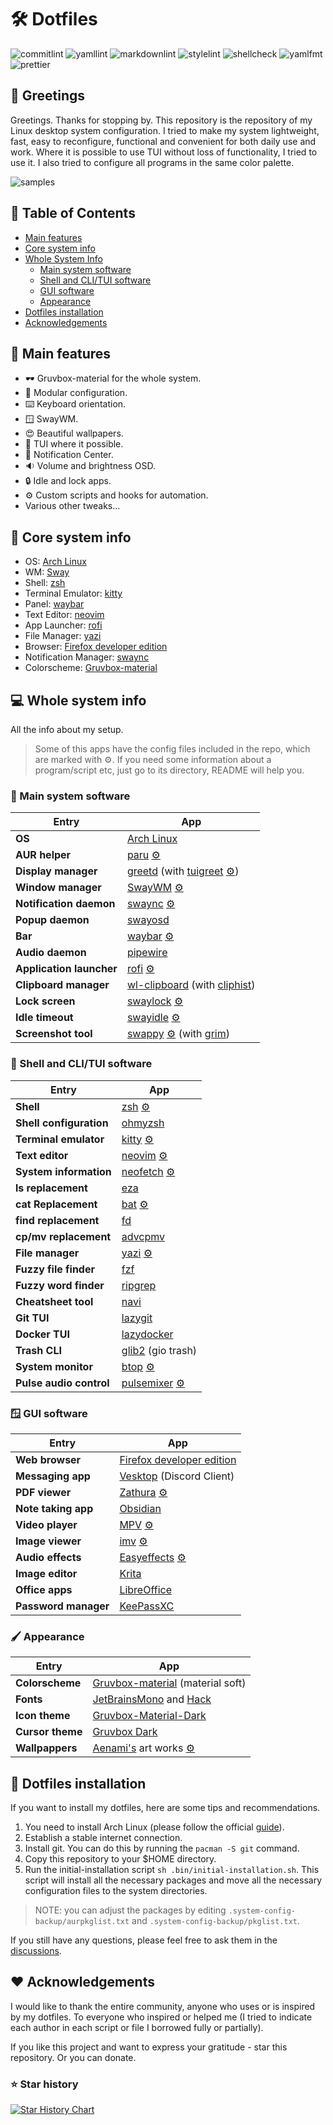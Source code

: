 # :hammer_and_wrench: Dotfiles

![commitlint](https://img.shields.io/github/actions/workflow/status/CelticBoozer/dotfiles/commitlint.yaml?branch=master&label=commitlint)
![yamllint](https://img.shields.io/github/actions/workflow/status/CelticBoozer/dotfiles/yamllint.yaml?branch=master&label=yamllint)
![markdownlint](https://img.shields.io/github/actions/workflow/status/CelticBoozer/dotfiles/markdownlint.yaml?branch=master&label=markdownlint)
![stylelint](https://img.shields.io/github/actions/workflow/status/CelticBoozer/dotfiles/stylelint.yaml?branch=master&label=stylelint)
![shellcheck](https://img.shields.io/github/actions/workflow/status/CelticBoozer/dotfiles/shellcheck.yaml?branch=master&label=shellcheck)
![yamlfmt](https://img.shields.io/github/actions/workflow/status/CelticBoozer/dotfiles/yamlfmt.yaml?branch=master&label=yamlfmt)
![prettier](https://img.shields.io/github/actions/workflow/status/CelticBoozer/dotfiles/prettier.yaml?branch=master&label=prettier)

## :wave: Greetings

Greetings. Thanks for stopping by. This repository is the repository of my Linux
desktop system configuration. I tried to make my system lightweight, fast, easy
to reconfigure, functional and convenient for both daily use and work. Where it
is possible to use TUI without loss of functionality, I tried to use it. I also
tried to configure all programs in the same color palette.

![samples](assets/final.png "Gallery")

## :bookmark_tabs: Table of Contents

- [Main features](#stars-main-features)
- [Core system info](#brain-core-system-info)
- [Whole System Info](#computer-whole-system-info)
  - [Main system software](#brain-main-system-software)
  - [Shell and CLI/TUI software](#shell-shell-and-clitui-software)
  - [GUI software](#window-gui-software)
  - [Appearance](#paintbrush-appearance)
- [Dotfiles installation](#rocket-dotfiles-installation)
- [Acknowledgements](#heart-acknowledgements)

## :stars: Main features

- :dark_sunglasses: Gruvbox-material for the whole system.
- :wrench: Modular configuration.
- :keyboard: Keyboard orientation.
- :window: SwayWM.
- :heart_eyes: Beautiful wallpapers.
- :floppy_disk: TUI where it possible.
- :bell: Notification Center.
- :sound: Volume and brightness OSD.
- :lock: Idle and lock apps.
- :gear: Custom scripts and hooks for automation.
- Various other tweaks...

## :brain: Core system info

- OS: [Arch Linux](https://archlinux.org/)
- WM: [Sway](https://github.com/swaywm/sway/)
- Shell: [zsh](https://github.com/zsh-users/zsh/)
- Terminal Emulator: [kitty](https://github.com/kovidgoyal/kitty/)
- Panel: [waybar](https://github.com/Alexays/Waybar/)
- Text Editor: [neovim](https://github.com/neovim/neovim/)
- App Launcher: [rofi](https://github.com/lbonn/rofi/)
- File Manager: [yazi](https://github.com/sxyazi/yazi/)
- Browser: [Firefox developer edition](https://www.mozilla.org/en-US/firefox/developer/)
- Notification Manager: [swaync](https://github.com/ErikReider/SwayNotificationCenter/)
- Colorscheme: [Gruvbox-material](https://github.com/sainnhe/gruvbox-material/)

## :computer: Whole system info
<!-- markdownlint-disable MD013 -->
All the info about my setup.

> Some of this apps have the config files included in the repo, which are
  marked with :gear:. If you need some information about a program/script etc,
  just go to its directory, README will help you.

### :brain: Main system software

| Entry                    | App                                                                                                                                              |
| ------------------------ | ------------------------------------------------------------------------------------------------------------------------------------------------ |
| **OS**                   | [Arch Linux](https://archlinux.org/)                                                                                                             |
| **AUR helper**           | [paru](https://github.com/Morganamilo/paru/) [:gear:](../.config/paru/)                                                                          |
| **Display manager**      | [greetd](https://sr.ht/~kennylevinsen/greetd/) (with [tuigreet](https://github.com/apognu/tuigreet/) [:gear:](../.system-config-backup/greetd/)) |
| **Window manager**       | [SwayWM](https://github.com/swaywm/sway/) [:gear:](../.config/sway/)                                                                             |
| **Notification daemon**  | [swaync](https://github.com/ErikReider/SwayNotificationCenter/) [:gear:](../.config/swaync/)                                                     |
| **Popup daemon**         | [swayosd](https://github.com/ErikReider/SwayOSD/)                                                                                                |
| **Bar**                  | [waybar](https://github.com/Alexays/Waybar/) [:gear:](../.config/waybar/)                                                                        |
| **Audio daemon**         | [pipewire](https://github.com/PipeWire/pipewire/)                                                                                                |
| **Application launcher** | [rofi](https://github.com/lbonn/rofi/) [:gear:](../.config/rofi/)                                                                                |
| **Clipboard manager**    | [wl-clipboard](https://github.com/bugaevc/wl-clipboard/) (with [cliphist](https://github.com/sentriz/cliphist/))                                 |
| **Lock screen**          | [swaylock](https://github.com/jirutka/swaylock-effects/) [:gear:](../.config/swaylock/)                                                          |
| **Idle timeout**         | [swayidle](https://github.com/hyprwm/hypridle/) [:gear:](../.config/swayidle/)                                                                   |
| **Screenshot tool**      | [swappy](https://github.com/jtheoof/swappy/) [:gear:](../.config/swayidle/) (with [grim](https://sr.ht/~emersion/grim/))                         |

### :shell: Shell and CLI/TUI software

| Entry                   | App                                                                                             |
| ----------------------- | ----------------------------------------------------------------------------------------------- |
| **Shell**               | [zsh](https://github.com/zsh-users/zsh/) [:gear:](../.zshrc)                                    |
| **Shell configuration** | [ohmyzsh](https://github.com/ohmyzsh/ohmyzsh/)                                                  |
| **Terminal emulator**   | [kitty](https://sw.kovidgoyal.net/kitty/) [:gear:](../.config/kitty/)                           |
| **Text editor**         | [neovim](https://neovim.io/) [:gear:](../.config/nvim/)                                         |
| **System information**  | [neofetch](https://github.com/dylanaraps/neofetch/) [:gear:](../.config/neofetch/)              |
| **ls replacement**      | [eza](https://github.com/eza-community/eza/)                                                    |
| **cat Replacement**     | [bat](https://github.com/sharkdp/bat/) [:gear:](../.config/bat/)                                |
| **find replacement**    | [fd](https://github.com/sharkdp/fd/)                                                            |
| **cp/mv replacement**   | [advcpmv](https://github.com/jarun/advcpmv)                                                     |
| **File manager**        | [yazi](https://github.com/sxyazi/yazi/) [:gear:](../.config/yazi/)                              |
| **Fuzzy file finder**   | [fzf](https://github.com/junegunn/fzf/)                                                         |
| **Fuzzy word finder**   | [ripgrep](https://github.com/BurntSushi/ripgrep/)                                               |
| **Cheatsheet tool**     | [navi](https://github.com/denisidoro/navi)                                                      |
| **Git TUI**             | [lazygit](https://github.com/jesseduffield/lazygit/)                                            |
| **Docker TUI**          | [lazydocker](https://github.com/jesseduffield/lazydocker/)                                      |
| **Trash CLI**           | [glib2](https://archlinux.org/packages/core/x86_64/glib2) (gio trash)                           |
| **System monitor**      | [btop](https://github.com/aristocratos/btop/) [:gear:](../.config/btop/)                        |
| **Pulse audio control** | [pulsemixer](https://github.com/GeorgeFilipkin/pulsemixer/) [:gear:](../.config/pulsemixer.cfg) |

### :window: GUI software

| Entry                | App                                                                                   |
| -------------------- | ------------------------------------------------------------------------------------- |
| **Web browser**      | [Firefox developer edition](https://www.mozilla.org/en-US/firefox/developer/)         |
| **Messaging app**    | [Vesktop](https://github.com/Vencord/Vesktop/) (Discord Client)                       |
| **PDF viewer**       | [Zathura](https://github.com/pwmt/zathura/) [:gear:](../.config/zathura/)             |
| **Note taking app**  | [Obsidian](https://obsidian.md/)                                                      |
| **Video player**     | [MPV](https://github.com/mpv-player/mpv/) [:gear:](../.config/mpv/)                   |
| **Image viewer**     | [imv](https://github.com/eXeC64/imv/) [:gear:](../.config/imv/)                       |
| **Audio effects**    | [Easyeffects](https://github.com/wwmm/easyeffects/) [:gear:](../.config/easyeffects/) |
| **Image editor**     | [Krita](https://krita.org/)                                                           |
| **Office apps**      | [LibreOffice](https://www.libreoffice.org/)                                           |
| **Password manager** | [KeePassXC](https://github.com/keepassxreboot/keepassxc/)                             |

### :paintbrush: Appearance

| Entry            | App                                                                                                           |
| ---------------- | ------------------------------------------------------------------------------------------------------------- |
| **Colorscheme**  | [Gruvbox-material](https://github.com/sainnhe/gruvbox-material/) (material soft)                              |
| **Fonts**        | [JetBrainsMono](https://www.jetbrains.com/es-es/lp/mono/) and [Hack](https://github.com/source-foundry/Hack/) |
| **Icon theme**   | [Gruvbox-Material-Dark](https://github.com/TheGreatMcPain/gruvbox-material-gtk/)                              |
| **Cursor theme** | [Gruvbox Dark](https://gitlab.com/cursors/simp1e/)                                                            |
| **Wallpappers**  | [Aenami's](https://www.instagram.com/aenami.art/) art works [:gear:](../.wallpaper/)                          |

## :rocket: Dotfiles installation

If you want to install my dotfiles, here are some tips and recommendations.

1. You need to install Arch Linux (please follow the official
   [guide](https://wiki.archlinux.org/title/Installation_guide)).
2. Establish a stable internet connection.
3. Install git. You can do this by running the `pacman -S git` command.
4. Copy this repository to your $HOME directory.
5. Run the initial-installation script `sh .bin/initial-installation.sh`. This
   script will install all the necessary packages and move all the necessary
   configuration files to the system directories.

> NOTE: you can adjust the packages by editing
  `.system-config-backup/aurpkglist.txt` and `.system-config-backup/pkglist.txt`.

If you still have any questions, please feel free to ask them in the
[discussions](https://github.com/CelticBoozer/dotfiles/discussions/).

## :heart: Acknowledgements

I would like to thank the entire community, anyone who uses or is inspired by
my dotfiles. To everyone who inspired or helped me (I tried to indicate each
author in each script or file I borrowed fully or partially).

If you like this project and want to express your gratitude - star this
repository. Or you can donate.

### :star: Star history

[![Star History Chart](https://api.star-history.com/svg?repos=CelticBoozer/dotfiles&type=Timeline&theme=dark)](https://star-history.com/#CelticBoozer/dotfiles&Timeline)
